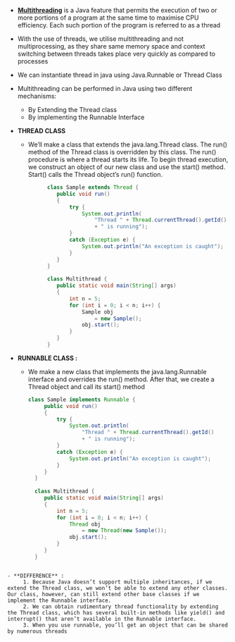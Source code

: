 - [**Multithreading**](https://www.interviewbit.com/multithreading-interview-questions/) is a Java feature that permits the execution of two or more portions of a program at the same time to maximise CPU efficiency. Each such portion of the program is referred to as a thread
- With the use of threads, we utilise multithreading and not multiprocessing, as they share same memory space and context switching between threads takes place very quickly as compared to processes
- We can instantiate thread in java using Java.Runnable or Thread Class
- Multithreading can be performed in Java using two different mechanisms:
	- By Extending the Thread class
	- By implementing the Runnable Interface

- **THREAD CLASS** 
	- We’ll make a class that extends the java.lang.Thread class. The run() method of the Thread class is overridden by this class. The run() procedure is where a thread starts its life. To begin thread execution, we construct an object of our new class and use the start() method. Start() calls the Thread object’s run() function.
	  ```java
			class Sample extends Thread {
			   public void run()
			   {
			       try {
			           System.out.println(
			               "Thread " + Thread.currentThread().getId()
			               + " is running");
			       }
			       catch (Exception e) {
			           System.out.println("An exception is caught");
			       }
			   }
			}
			
			class Multithread {
			   public static void main(String[] args)
			   {
			       int n = 5;
			       for (int i = 0; i < n; i++) {
			           Sample obj
			               = new Sample();
			           obj.start();
			       }
			   }
			} 
		```

- **RUNNABLE CLASS :**
	- We make a new class that implements the java.lang.Runnable interface and overrides the run() method. After that, we create a Thread object and call its start() method
	  ```java
	  class Sample implements Runnable {
		   public void run()
		   {
		       try {
		           System.out.println(
		               "Thread " + Thread.currentThread().getId()
		               + " is running");
		       }
		       catch (Exception e) {
		           System.out.println("An exception is caught");
		       }
		   }
		}
		
		class Multithread {
		   public static void main(String[] args)
		   {
		       int n = 5; 
		       for (int i = 0; i < n; i++) {
		           Thread obj
		               = new Thread(new Sample());
		           obj.start();
		       }
		   }
		} 
```

- **DIFFERENCE** :
	 1. Because Java doesn’t support multiple inheritances, if we extend the Thread class, we won’t be able to extend any other classes. Our class, however, can still extend other base classes if we implement the Runnable interface.
	 2. We can obtain rudimentary thread functionality by extending the Thread class, which has several built-in methods like yield() and interrupt() that aren’t available in the Runnable interface.
	 3. When you use runnable, you’ll get an object that can be shared by numerous threads